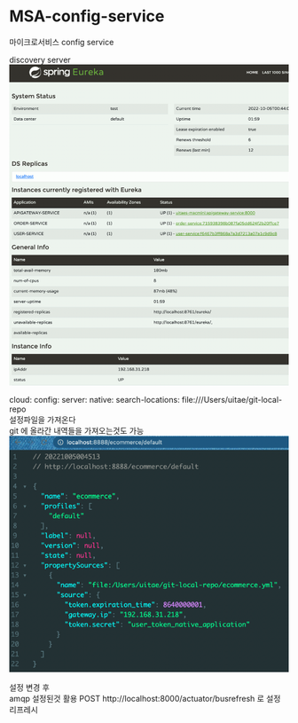 # MSA-config-service
마이크로서비스 config service

discovery server
![img.png](img.png)

cloud:
    config:
        server:
            native:
                search-locations: file:///Users/uitae/git-local-repo  
설정파일을 가져온다  
git 에 올라간 내역들을 가져오는것도 가능 
![img_1.png](img_1.png)

설정 변경 후  
amqp 설정된것 활용
POST http://localhost:8000/actuator/busrefresh 로 설정 리프레시 